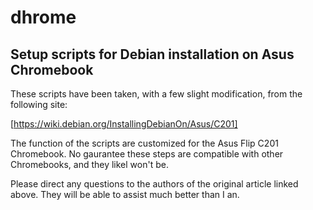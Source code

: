 # dhrome

## Setup scripts for Debian installation on Asus Chromebook

These scripts have been taken, with a few slight modification, from the following site:

[https://wiki.debian.org/InstallingDebianOn/Asus/C201]

The function of the scripts are customized for the Asus Flip C201 Chromebook. No gaurantee these steps are compatible with other Chromebooks, and they likel won't be.

Please direct any questions to the authors of the original article linked above. They will be able to assist much better than I an.
 
